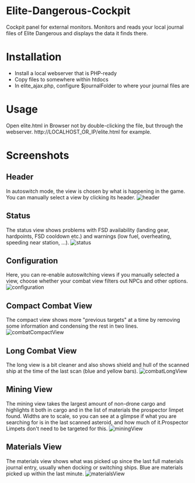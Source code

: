 # Elite-Dangerous-Cockpit
Cockpit panel for external monitors. Monitors and reads your local journal files of Elite Dangerous and displays the data it finds there.

# Installation
- Install a local webserver that is PHP-ready
- Copy files to somewhere within htdocs
- In elite_ajax.php, configure $journalFolder to where your journal files are

# Usage
Open elite.html in Browser not by double-clicking the file, but through the webserver.
http://LOCALHOST_OR_IP/elite.html for example.

# Screenshots
## Header
In autoswitch mode, the view is chosen by what is happening in the game. You can manually select a view by clicking its header.
![header](../master/screenshots/header.jpg?raw=true)
## Status
The status view shows problems with FSD availability (landing gear, hardpoints, FSD cooldown etc.) and warnings (low fuel, overheating, speeding near station, ...).
![status](../master/screenshots/status.jpg?raw=true)
## Configuration
Here, you can re-enable autoswitching views if you manually selected a view, choose whether your combat view filters out NPCs and other options.
![configuration](../master/screenshots/config.jpg?raw=true)
## Compact Combat View
The compact view shows more "previous targets" at a time by removing some information and condensing the rest in two lines.
![combatCompactView](../master/screenshots/combatCompactView.JPG?raw=true)
## Long Combat View
The long view is a bit cleaner and also shows shield and hull of the scanned ship at the time of the last scan (blue and yellow bars).
![combatLongView](../master/screenshots/combatLongView.JPG?raw=true)
## Mining View
The mining view takes the largest amount of non-drone cargo and highlights it both in cargo and in the list of materials the prospector limpet found. Widths are to scale, so you can see at a glimpse if what you are searching for is in the last scanned asteroid, and how much of it.Prospector Limpets don't need to be targeted for this.
![miningView](../master/screenshots/miningView.JPG?raw=true)
## Materials View
The materials view shows what was picked up since the last full materials journal entry, usually when docking or switching ships. Blue are materials picked up within the last minute.
![materialsView](../master/screenshots/materialsView.JPG?raw=true)
